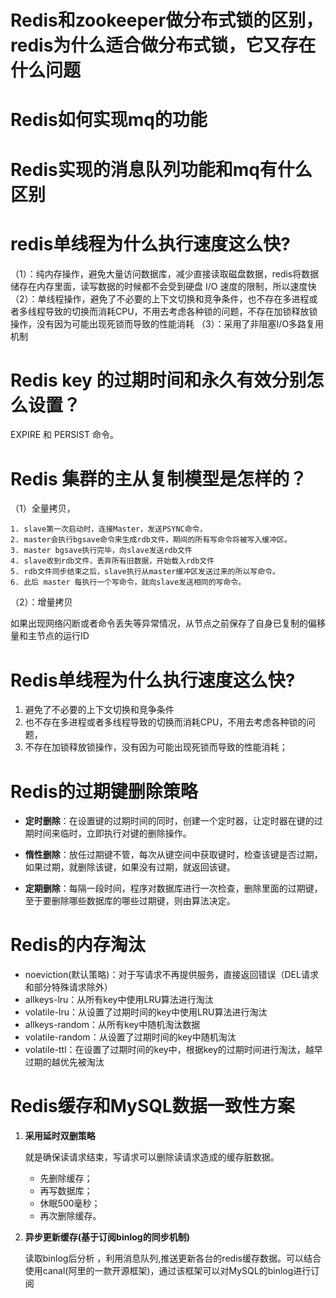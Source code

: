 # Redis和zookeeper做分布式锁的区别，redis为什么适合做分布式锁，它又存在什么问题



# Redis如何实现mq的功能



# Redis实现的消息队列功能和mq有什么区别



# redis单线程为什么执行速度这么快?

（1）：纯内存操作，避免大量访问数据库，减少直接读取磁盘数据，redis将数据储存在内存里面，读写数据的时候都不会受到硬盘 I/O 速度的限制，所以速度快
（2）：单线程操作，避免了不必要的上下文切换和竞争条件，也不存在多进程或者多线程导致的切换而消耗CPU，不用去考虑各种锁的问题，不存在加锁释放锁操作，没有因为可能出现死锁而导致的性能消耗
（3）：采用了非阻塞I/O多路复用机制

# Redis key 的过期时间和永久有效分别怎么设置？

EXPIRE 和 PERSIST 命令。

# Redis 集群的主从复制模型是怎样的？

（1）全量拷贝， 

	1. slave第一次启动时，连接Master，发送PSYNC命令，
 	2. master会执行bgsave命令来生成rdb文件，期间的所有写命令将被写入缓冲区。
 	3. master bgsave执行完毕，向slave发送rdb文件
 	4. slave收到rdb文件，丢弃所有旧数据，开始载入rdb文件
 	5. rdb文件同步结束之后，slave执行从master缓冲区发送过来的所以写命令。
 	6. 此后 master 每执行一个写命令，就向slave发送相同的写命令。

（2）：增量拷贝 

​	如果出现网络闪断或者命令丢失等异常情况，从节点之前保存了自身已复制的偏移量和主节点的运行ID

# Redis单线程为什么执行速度这么快?

1. 避免了不必要的上下文切换和竞争条件
2. 也不存在多进程或者多线程导致的切换而消耗CPU，不用去考虑各种锁的问题，
3. 不存在加锁释放锁操作，没有因为可能出现死锁而导致的性能消耗；

# Redis的过期键删除策略

- **定时删除**：在设置键的过期时间的同时，创建一个定时器，让定时器在键的过期时间来临时，立即执行对键的删除操作。

- **惰性删除**：放任过期键不管，每次从键空间中获取键时，检查该键是否过期，如果过期，就删除该键，如果没有过期，就返回该键。

- **定期删除**：每隔一段时间，程序对数据库进行一次检查，删除里面的过期键，至于要删除哪些数据库的哪些过期键，则由算法决定。

# Redis的内存淘汰

- noeviction(默认策略)：对于写请求不再提供服务，直接返回错误（DEL请求和部分特殊请求除外）
- allkeys-lru：从所有key中使用LRU算法进行淘汰
- volatile-lru：从设置了过期时间的key中使用LRU算法进行淘汰
- allkeys-random：从所有key中随机淘汰数据
- volatile-random：从设置了过期时间的key中随机淘汰
- volatile-ttl：在设置了过期时间的key中，根据key的过期时间进行淘汰，越早过期的越优先被淘汰

# Redis缓存和MySQL数据一致性方案

1. **采用延时双删策略**

   就是确保读请求结束，写请求可以删除读请求造成的缓存脏数据。

   - 先删除缓存；
   - 再写数据库；
   - 休眠500毫秒；
   - 再次删除缓存。

2. **异步更新缓存(基于订阅binlog的同步机制)**

   读取binlog后分析 ，利用消息队列,推送更新各台的redis缓存数据。可以结合使用canal(阿里的一款开源框架)，通过该框架可以对MySQL的binlog进行订阅

